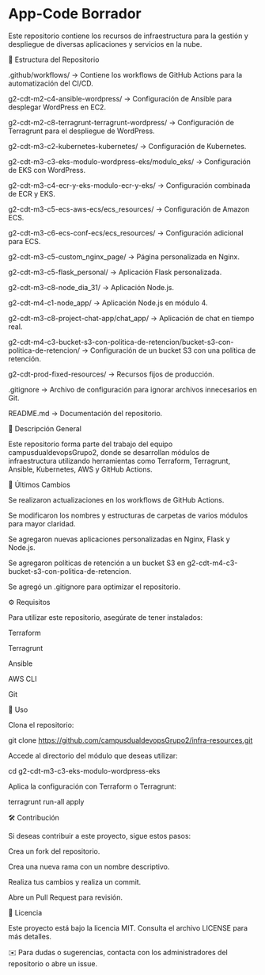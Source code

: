 # App-Code Borrador 


Este repositorio contiene los recursos de infraestructura para la gestión y despliegue de diversas aplicaciones y servicios en la nube.

📂 Estructura del Repositorio

.github/workflows/ → Contiene los workflows de GitHub Actions para la automatización del CI/CD.

g2-cdt-m2-c4-ansible-wordpress/ → Configuración de Ansible para desplegar WordPress en EC2.

g2-cdt-m2-c8-terragrunt-terragrunt-wordpress/ → Configuración de Terragrunt para el despliegue de WordPress.

g2-cdt-m3-c2-kubernetes-kubernetes/ → Configuración de Kubernetes.

g2-cdt-m3-c3-eks-modulo-wordpress-eks/modulo_eks/ → Configuración de EKS con WordPress.

g2-cdt-m3-c4-ecr-y-eks-modulo-ecr-y-eks/ → Configuración combinada de ECR y EKS.

g2-cdt-m3-c5-ecs-aws-ecs/ecs_resources/ → Configuración de Amazon ECS.

g2-cdt-m3-c6-ecs-conf-ecs/ecs_resources/ → Configuración adicional para ECS.

g2-cdt-m3-c5-custom_nginx_page/ → Página personalizada en Nginx.

g2-cdt-m3-c5-flask_personal/ → Aplicación Flask personalizada.

g2-cdt-m3-c8-node_dia_31/ → Aplicación Node.js.

g2-cdt-m4-c1-node_app/ → Aplicación Node.js en módulo 4.

g2-cdt-m3-c8-project-chat-app/chat_app/ → Aplicación de chat en tiempo real.

g2-cdt-m4-c3-bucket-s3-con-politica-de-retencion/bucket-s3-con-politica-de-retencion/ → Configuración de un bucket S3 con una política de retención.

g2-cdt-prod-fixed-resources/ → Recursos fijos de producción.

.gitignore → Archivo de configuración para ignorar archivos innecesarios en Git.

README.md → Documentación del repositorio.

🚀 Descripción General

Este repositorio forma parte del trabajo del equipo campusdualdevopsGrupo2, donde se desarrollan módulos de infraestructura utilizando herramientas como Terraform, Terragrunt, Ansible, Kubernetes, AWS y GitHub Actions.

📌 Últimos Cambios

Se realizaron actualizaciones en los workflows de GitHub Actions.

Se modificaron los nombres y estructuras de carpetas de varios módulos para mayor claridad.

Se agregaron nuevas aplicaciones personalizadas en Nginx, Flask y Node.js.

Se agregaron políticas de retención a un bucket S3 en g2-cdt-m4-c3-bucket-s3-con-politica-de-retencion.

Se agregó un .gitignore para optimizar el repositorio.

⚙️ Requisitos

Para utilizar este repositorio, asegúrate de tener instalados:

Terraform

Terragrunt

Ansible

AWS CLI

Git

📖 Uso

Clona el repositorio:

git clone https://github.com/campusdualdevopsGrupo2/infra-resources.git

Accede al directorio del módulo que deseas utilizar:

cd g2-cdt-m3-c3-eks-modulo-wordpress-eks

Aplica la configuración con Terraform o Terragrunt:

terragrunt run-all apply

🛠 Contribución

Si deseas contribuir a este proyecto, sigue estos pasos:

Crea un fork del repositorio.

Crea una nueva rama con un nombre descriptivo.

Realiza tus cambios y realiza un commit.

Abre un Pull Request para revisión.

📜 Licencia

Este proyecto está bajo la licencia MIT. Consulta el archivo LICENSE para más detalles.

✉️ Para dudas o sugerencias, contacta con los administradores del repositorio o abre un issue.

